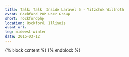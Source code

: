 ```yaml
---
title: Talk: Talk: Inside Laravel 5 - Yitzchok Willroth
event: Rockford PHP User Group
short: rockfordphp
location: Rockford, Illinois
event_url:
leg: midwest-winter
date: 2015-03-12
---
```

{% block content %}
{% endblock %}